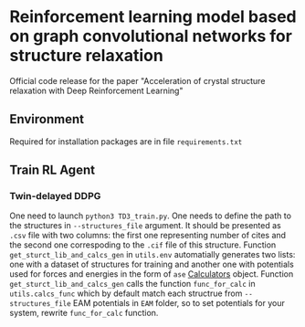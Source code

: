 # Reinforcement learning model based on graph convolutional networks for structure relaxation 

Official code release for the paper "Acceleration of crystal structure relaxation with Deep Reinforcement Learning" 

## Environment

Required for installation packages are in file `requirements.txt`

## Train RL Agent 

### Twin-delayed DDPG 

One need to launch `python3 TD3_train.py`. One needs to define the path to the structures in `--structures_file` argument. It should be presented as `.csv` file with two columns: the first one representing number of cites and the second one correspoding to the `.cif` file of this structure. Function `get_sturct_lib_and_calcs_gen` in `utils.env` automatially generates two lists: one with a dataset of structures for training and another one with potentials used for forces and energies in the form of `ase` [Calculators](https://wiki.fysik.dtu.dk/ase/ase/calculators/calculators.html) object. Function `get_sturct_lib_and_calcs_gen` calls the function `func_for_calc` in `utils.calcs_func` which by default match each structrue from `--structures_file` EAM potentials in `EAM` folder, so to set potentials for your system, rewrite `func_for_calc` function. 
